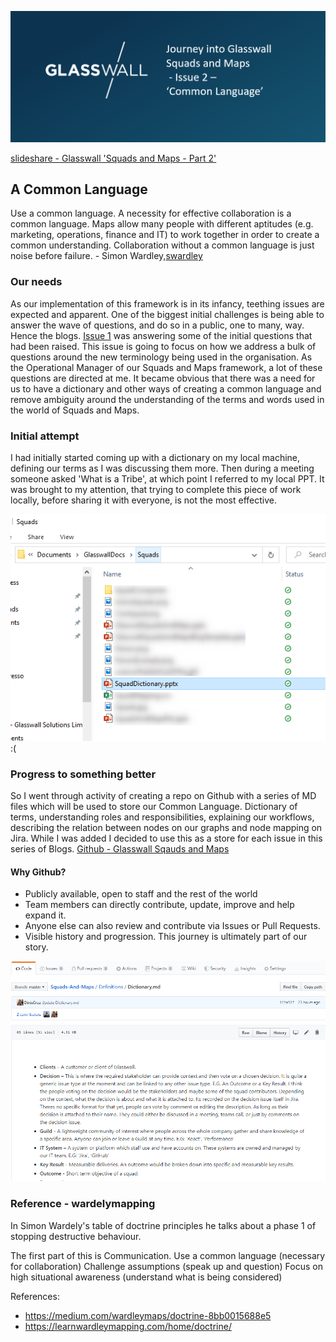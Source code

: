 ![image](Pictures/BlogIssue2.png)

[slideshare - Glasswall 'Squads and Maps - Part 2'](https://www.slideshare.net/LukeRobbertse/glasswall-squads-and-maps-pt2-217174456)

## A Common Language

Use a common language. A necessity for effective collaboration is a common language. Maps allow many people with different aptitudes (e.g. marketing, operations, finance and IT) to work together in order to create a common understanding. Collaboration without a common language is just noise before failure. - Simon Wardley,[swardley](https://medium.com/@swardley)

### Our needs
As our implementation of this framework is in its infancy, teething issues are expected and apparent. One of the biggest initial challenges is being able to answer the wave of questions, and do so in a public, one to many, way. Hence the blogs. [Issue 1](https://medium.com/glasswall-engineering/glasswall-squads-and-maps-issue-1-questions-a5056b8c37c9) was answering some of the initial questions that had been raised. This issue is going to focus on how we address a bulk of questions around the new terminology being used in the organisation. As the Operational Manager of our Squads and Maps framework, a lot of these questions are directed at me. It became obvious that there was a need for us to have a dictionary and other ways of creating a common language and remove ambiguity around the understanding of the terms and words used in the world of Squads and Maps.

### Initial attempt
I had initially started coming up with a dictionary on my local machine, defining our terms as I was discussing them more. Then during a meeting someone asked 'What is a Tribe', at which point I referred to my local PPT. It was brought to my attention, that trying to complete this piece of work locally, before sharing it with everyone, is not the most effective. 

![image](Pictures/SquadDictionaryPPT.png)
:(

### Progress to something better
So I went through activity of creating a repo on Github with a series of MD files which will be used to store our Common Language.
Dictionary of terms, understanding roles and responsibilities, explaining our workflows, describing the relation between nodes on our graphs and node mapping on Jira. While I was added I decided to use this as a store for each issue in this series of Blogs.
[Github - Glasswall Sqauds and Maps](https://github.com/filetrust/Squads-And-Maps)

#### Why Github?
- Publicly available, open to staff and the rest of the world
- Team members can directly contribute, update, improve and help expand it.
- Anyone else can also review and contribute via Issues or Pull Requests.
- Visible history and progression. This journey is ultimately part of our story.

![image](Pictures/Dictionary.png)

### Reference - wardelymapping

In Simon Wardely's table of doctrine principles he talks about a phase 1 of stopping destructive behaviour.

The first part of this is Communication.
Use a common language (necessary for collaboration)
Challenge assumptions (speak up and question)
Focus on high situational awareness (understand what is being considered)

References:
- https://medium.com/wardleymaps/doctrine-8bb0015688e5
- https://learnwardleymapping.com/home/doctrine/
